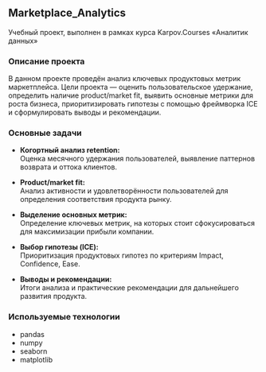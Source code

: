 ## Marketplace_Analytics
Учебный проект, выполнен в рамках курса Karpov.Courses «Аналитик данных»


### Описание проекта

В данном проекте проведён анализ ключевых продуктовых метрик маркетплейса. Цели проекта — оценить пользовательское удержание, определить наличие product/market fit, выявить основные метрики для роста бизнеса, приоритизировать гипотезы с помощью фреймворка ICE и сформулировать выводы и рекомендации.

### Основные задачи

- **Когортный анализ retention:**  
  Оценка месячного удержания пользователей, выявление паттернов возврата и оттока клиентов.

- **Product/market fit:**  
  Анализ активности и удовлетворённости пользователей для определения соответствия продукта рынку.

- **Выделение основных метрик:**  
  Определение ключевых метрик, на которых стоит сфокусироваться для максимизации прибыли компании.

- **Выбор гипотезы (ICE):**  
  Приоритизация продуктовых гипотез по критериям Impact, Confidence, Ease.

- **Выводы и рекомендации:**  
  Итоги анализа и практические рекомендации для дальнейшего развития продукта.

### Используемые технологии

- pandas
- numpy
- seaborn
- matplotlib
